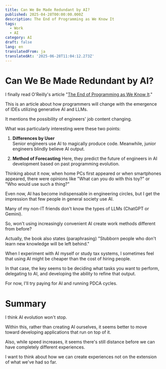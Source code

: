 ```yaml
---
title: Can We Be Made Redundant by AI?
published: 2025-04-28T00:00:00.000Z
description: The End of Programming as We Know It
tags:
  - Work
  - AI
category: AI
draft: false
lang: en
translatedFrom: ja
translatedAt: '2025-06-28T11:04:12.273Z'
---
```

# Can We Be Made Redundant by AI?


I finally read O'Reilly's article "[The End of Programming as We Know It](https://www.oreilly.com/radar/the-end-of-programming-as-we-know-it/)."

This is an article about how programmers will change with the emergence of IDEs utilizing generative AI and LLMs.

It mentions the possibility of engineers' job content changing.

What was particularly interesting were these two points:

1. **Differences by User**  
   Senior engineers use AI to magically produce code. Meanwhile, junior engineers blindly believe AI output.

2. **Method of Forecasting**
   Here, they predict the future of engineers in AI development based on past programming evolution.


Thinking about it now, when home PCs first appeared or when smartphones appeared, there were opinions like "What can you do with this toy?" or "Who would use such a thing?"

Even now, AI has become indispensable in engineering circles, but I get the impression that few people in general society use AI.

Many of my non-IT friends don't know the types of LLMs (ChatGPT or Gemini).

So, won't using increasingly convenient AI create work methods different from before?

Actually, the book also states (paraphrasing) "Stubborn people who don't learn new knowledge will be left behind."

When I experiment with AI myself or study tax systems, I sometimes feel that using AI might be cheaper than the cost of hiring people.

In that case, the key seems to be deciding what tasks you want to perform, delegating to AI, and developing the ability to refine that output.

For now, I'll try paying for AI and running PDCA cycles.

# Summary

I think AI evolution won't stop.

Within this, rather than creating AI ourselves, it seems better to move toward developing applications that run on top of it.

Also, while speed increases, it seems there's still distance before we can have completely different experiences.

I want to think about how we can create experiences not on the extension of what we've had so far.
